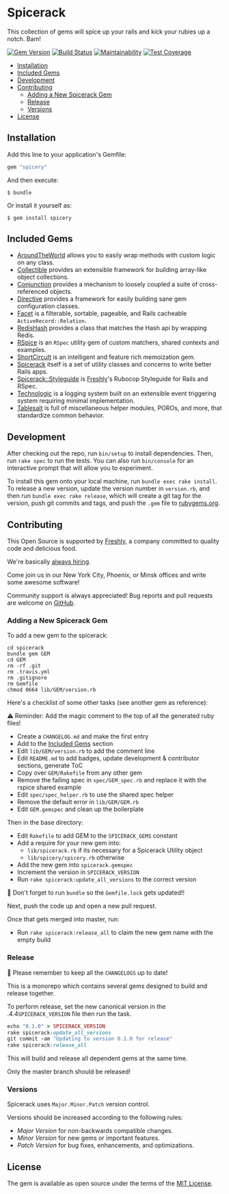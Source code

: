 # Spicerack

This collection of gems will spice up your rails and kick your rubies up a notch. Bam!

[![Gem Version](https://badge.fury.io/rb/spicerack.svg)](https://badge.fury.io/rb/spicerack)
[![Build Status](https://semaphoreci.com/api/v1/freshly/spicerack/branches/master/badge.svg)](https://semaphoreci.com/freshly/spicerack)
[![Maintainability](https://api.codeclimate.com/v1/badges/7e089c2617c530a85b17/maintainability)](https://codeclimate.com/github/Freshly/spicerack/maintainability)
[![Test Coverage](https://api.codeclimate.com/v1/badges/7e089c2617c530a85b17/test_coverage)](https://codeclimate.com/github/Freshly/spicerack/test_coverage)

* [Installation](#installation)
* [Included Gems](#included-gems)
* [Development](#development)
* [Contributing](#contributing)
   * [Adding a New Spicerack Gem](#adding-a-new-spicerack-gem)
   * [Release](#release)
   * [Versions](#versions)
* [License](#license)

## Installation

Add this line to your application's Gemfile:

```ruby
gem "spicery"
```

And then execute:

    $ bundle

Or install it yourself as:

    $ gem install spicery

## Included Gems

* [AroundTheWorld](around_the_world/README.md) allows you to easily wrap methods with custom logic on any class.
* [Collectible](collectible/README.md) provides an extensible framework for building array-like object collections.
* [Conjunction](conjunction/README.md) provides a mechanism to loosely coupled a suite of cross-referenced objects.
* [Directive](directive/README.md) provides a framework for easily building sane gem configuration classes.
* [Facet](facet/README.md) is a filterable, sortable, pageable, and Rails cacheable `ActiveRecord::Relation`.
* [RedisHash](redis_hash/README.md) provides a class that matches the Hash api by wrapping Redis.
* [RSpice](rspice/README.md) is an `RSpec` utility gem of custom matchers, shared contexts and examples.
* [ShortCircuIt](short_circu_it/README.md) is an intelligent and feature rich memoization gem.
* [Spicerack](README.md) itself is a set of utility classes and concerns to write better Rails apps.
* [Spicerack::Styleguide](spicerack-styleguide/README.md) is [Freshly](https://www.freshly.com/)'s Rubocop Styleguide for Rails and RSpec.
* [Technologic](technologic/README.md) is a logging system built on an extensible event triggering system requiring minimal implementation.
* [Tablesalt](tablesalt/README.md) is full of miscellaneous helper modules, POROs, and more, that standardize common behavior.

## Development

After checking out the repo, run `bin/setup` to install dependencies. Then, run `rake spec` to run the tests. You can also run `bin/console` for an interactive prompt that will allow you to experiment.

To install this gem onto your local machine, run `bundle exec rake install`. To release a new version, update the version number in `version.rb`, and then run `bundle exec rake release`, which will create a git tag for the version, push git commits and tags, and push the `.gem` file to [rubygems.org](https://rubygems.org).

## Contributing

This Open Source is supported by [Freshly](https://freshly.com), a company committed to quality code and delicious food.

We're basically [always hiring](https://jobs.lever.co/freshly).

Come join us in our New York City, Phoenix, or Minsk offices and write some awesome software!

Community support is always appreciated! Bug reports and pull requests are welcome on [GitHub](https://github.com/Freshly/spicerack).

### Adding a New Spicerack Gem

To add a new gem to the spicerack:

```
cd spicerack
bundle gem GEM
cd GEM
rm -rf .git
rm .travis.yml
rm .gitignore
rm Gemfile
chmod 0664 lib/GEM/version.rb
```

Here's a checklist of some other tasks (see another gem as reference):

⚠️ Reminder: Add the magic comment to the top of all the generated ruby files!

- Create a `CHANGELOG.md` and make the first entry
- Add to the [Included Gems](#included-gems) section
- Edit `lib/GEM/version.rb` to add the comment line
- Edit `README.md` to add badges, update development & contributor sections, generate ToC
- Copy over `GEM/Rakefile` from any other gem
- Remove the failing spec in `spec/GEM_spec.rb` and replace it with the rspice shared example
- Edit `spec/spec_helper.rb` to use the shared spec helper
- Remove the default error in `lib/GEM/GEM.rb`
- Edit `GEM.gemspec` and clean up the boilerplate

Then in the base directory:

- Edit `Rakefile` to add GEM to the `SPICERACK_GEMS` constant
- Add a require for your new gem into:
  - `lib/spicerack.rb` if its necessary for a Spicerack Utility object
  - `lib/spicery/spicery.rb` otherwise
- Add the new gem into `spicerack.gemspec`
- Increment the version in `SPICERACK_VERSION`
- Run `rake spicerack:update_all_versions` to the correct version

🚨 Don't forget to run `bundle` so the `Gemfile.lock` gets updated!!

Next, push the code up and open a new pull request.

Once that gets merged into master, run:

- Run `rake spicerack:release_all` to claim the new gem name with the empty build

### Release

💁‍ Please remember to keep all the `CHANGELOGS` up to date!

This is a monorepo which contains several gems designed to build and release together.

To perform release, set the new canonical version in the .4.4`SPICERACK_VERSION` file then run the task.

```ruby
echo "0.1.0" > SPICERACK_VERSION
rake spicerack:update_all_versions
git commit -am "Updating to version 0.1.0 for release"
rake spicerack:release_all
```

This will build and release all dependent gems at the same time.

Only the master branch should be released!

### Versions

Spicerack uses `Major.Minor.Patch` version control.

Versions should be increased according to the following rules:

- *Major Version* for non-backwards compatible changes.
- *Minor Version* for new gems or important features.
- *Patch Version* for bug fixes, enhancements, and optimizations.

## License

The gem is available as open source under the terms of the [MIT License](https://opensource.org/licenses/MIT).
